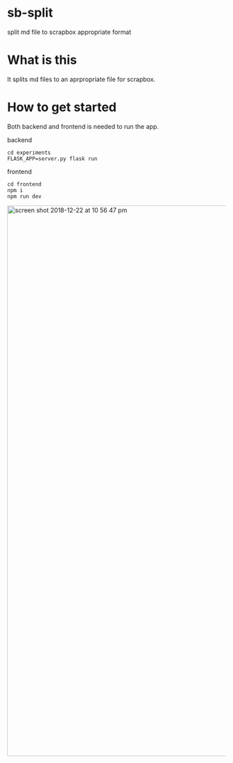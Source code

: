 # sb-split
split md file to scrapbox appropriate format

# What is this

It splits md files to an aprpropriate file for scrapbox.

# How to get started
Both backend and frontend is needed to run the app.

backend
```
cd experiments
FLASK_APP=server.py flask run
```

frontend
```
cd frontend
npm i
npm run dev
```
<img width="1270" alt="screen shot 2018-12-22 at 10 56 47 pm" src="https://user-images.githubusercontent.com/14835424/50375194-e9185080-063c-11e9-9d98-98de6085b3c9.png">

